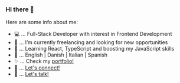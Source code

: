 ### Hi there 👋

Here are some info about me:

- 💻 ... Full-Stack Developer with interest in Frontend Development 
- 🔭 ... I’m currently freelancing and looking for new opportunities
- 🌱 ... Learning React, TypeScript and boosting my JavaScript skills
- 💬 ... English | Danish | Italian | Spanish
- ✨ ... Check my [portfolio!](https://mvmarcoportfolio.herokuapp.com/)
- 👋 ... [Let's connect!](https://www.linkedin.com/in/marco-corapi/)
- 📧 ... [Let's talk!](mailto:marco.corapi@outlook.it)

